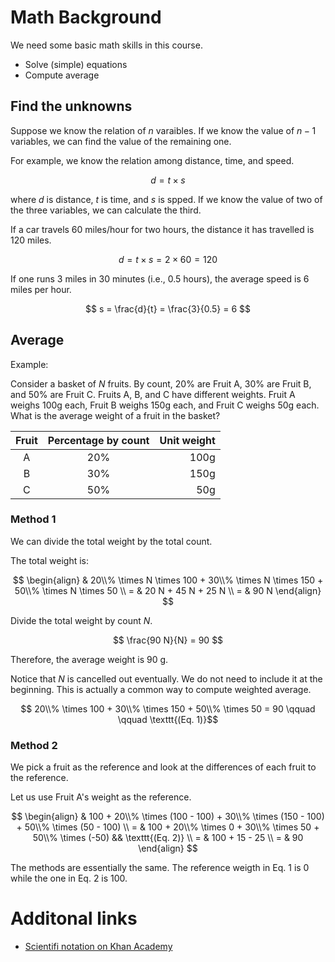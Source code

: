 # Math Background

We need some basic math skills in this course.

*  Solve (simple) equations 
*  Compute average

## Find the unknowns 

Suppose we know the relation of $n$ varaibles. If we know the value of
$n-1$ variables, we can find the value of the remaining one.

For example, we know the relation among distance, time, and speed.

$$ d = t \times s $$

where $d$ is distance, $t$ is time, and $s$ is spped. If 
we know the value of two of the three variables, we can calculate the third.

If a car travels 60 miles/hour for two hours, the distance it has travelled
is 120 miles.

$$ d = t \times s = 2 \times 60 = 120 $$

If one runs 3 miles in 30 minutes (i.e., 0.5 hours), the average speed is 6 miles
per hour. 

$$ s = \frac{d}{t} = \frac{3}{0.5} = 6 $$

## Average

Example:

Consider a basket of $N$ fruits. By count, 20% are Fruit A, 30% are Fruit B,
and 50% are Fruit C.  Fruits A, B, and C have different weights. Fruit A weighs
100g each, Fruit B weighs 150g each, and Fruit C weighs 50g each. What is the
average weight of a fruit in the basket?

| Fruit | Percentage by count | Unit weight |
|:-----:|:-------------------:|------------:|
| A     | 20% | 100g | 
| B     | 30% | 150g | 
| C     | 50% | 50g  | 

### Method 1

We can divide the total weight by the total count. 

The total weight is:

$$
\begin{align} 
& 20\\% \times N \times 100 + 30\\% \times N \times 150 + 50\\% \times N \times 50 \\
= & 20 N + 45 N + 25 N \\
= & 90 N 
\end{align}
$$

Divide the total weight by count $N$.

$$ \frac{90 N}{N} = 90 $$

Therefore, the average weight is 90 g.

Notice that $N$ is cancelled out eventually. We do not need to include it at
the beginning. This is actually a common way to compute weighted average. 

$$ 20\\% \times 100 + 30\\% \times 150 + 50\\% \times 50 = 90 \qquad \qquad \texttt{(Eq. 1)}$$

### Method 2

We pick a fruit as the reference and look at the differences of each fruit to the reference.  

Let us use Fruit A's weight as the reference. 

$$
\begin{align} 
    & 100 + 20\\% \times (100 - 100) + 30\\% \times (150 - 100) + 50\\% \times (50 - 100) \\ 
  = & 100 + 20\\% \times 0 + 30\\% \times 50 + 50\\% \times (-50) && \texttt{(Eq. 2)} \\
  = & 100 + 15 - 25 \\
  = & 90 
\end{align} 
$$

The methods are essentially the same. The reference weigth in Eq. 1 is 0 while
the one in Eq. 2 is 100.

<!-- 
* Apply ratio

## Ratio

Ratio is the quantitative relation of two variables. If the ratio of two variables is known, 
we can find the value of one variable from the value of the other. Actually, speed is a 
ratio of distance and time. 

-->

# Additonal links

*  [Scientifi notation on Khan Academy](https://www.khanacademy.org/math/cc-eighth-grade-math/cc-8th-numbers-operations/cc-8th-scientific-notation/v/scientific-notation)
